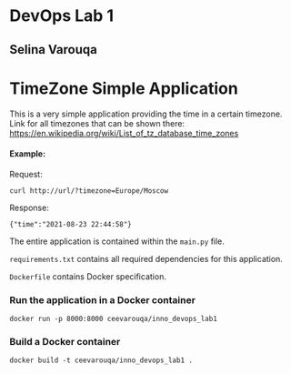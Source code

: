 # DevOps Lab 1
## Selina Varouqa

# TimeZone Simple Application

This is a very simple application providing the time in a certain timezone.
Link for all timezones that can be shown there: https://en.wikipedia.org/wiki/List_of_tz_database_time_zones

#### Example: 

Request:
```
curl http://url/?timezone=Europe/Moscow
```
Response:
```
{"time":"2021-08-23 22:44:58"}
```



The entire application is contained within the `main.py` file.

`requirements.txt` contains all required dependencies for this application.

`Dockerfile` contains Docker specification.


### Run the application in a Docker container

    docker run -p 8000:8000 ceevarouqa/inno_devops_lab1

### Build a Docker container

    docker build -t ceevarouqa/inno_devops_lab1 .
